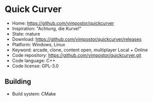 # Quick Curver

- Home: https://github.com/vimpostor/quickcurver
- Inspiration: "Achtung, die Kurve!"
- State: mature
- Download: https://github.com/vimpostor/quickcurver/releases
- Platform: Windows, Linux
- Keyword: arcade, clone, content open, multiplayer Local + Online
- Code repository: https://github.com/vimpostor/quickcurver.git
- Code language: C++
- Code license: GPL-3.0

## Building

- Build system: CMake
